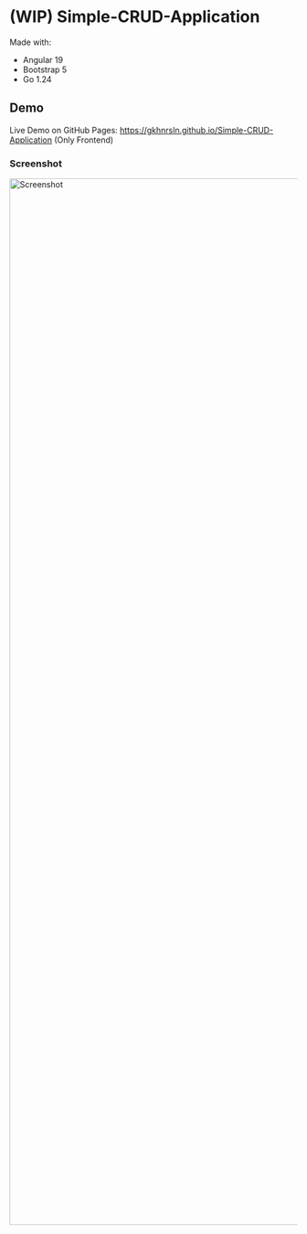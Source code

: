 # (WIP) Simple-CRUD-Application
Made with:
- Angular 19
- Bootstrap 5
- Go 1.24

## Demo
Live Demo on GitHub Pages: https://gkhnrsln.github.io/Simple-CRUD-Application (Only Frontend)
### Screenshot
<img width="1832" alt="Screenshot" src="https://github.com/user-attachments/assets/3e33f6b3-2b1e-43ad-b574-c48fe31a7b19" />
